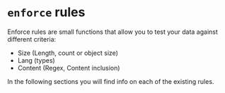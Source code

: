 # `enforce` rules
Enforce rules are small functions that allow you to test your data against different criteria:

* Size (Length, count or object size)
* Lang (types)
* Content (Regex, Content inclusion)

In the following sections you will find info on each of the existing rules.